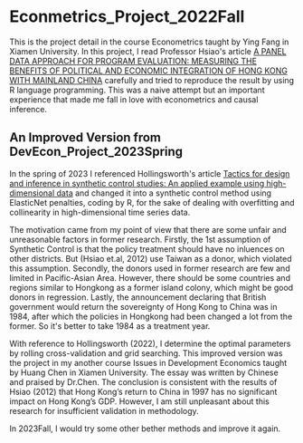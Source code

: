 # Econmetrics_Project_2022Fall
This is the project detail in the course Econometrics taught by Ying Fang in Xiamen University. In this project, I read Professor Hsiao's article [A PANEL DATA APPROACH FOR PROGRAM EVALUATION: MEASURING THE BENEFITS OF POLITICAL AND ECONOMIC INTEGRATION OF HONG KONG WITH MAINLAND CHINA](https://onlinelibrary.wiley.com/doi/abs/10.1002/jae.1230) carefully and tried to reproduce the result by using R language programming. This was a naive attempt but an important experience that made me fall in love with econometrics and causal inference.

## An Improved Version from DevEcon_Project_2023Spring
In the spring of 2023 I referenced Hollingsworth's article [Tactics for design and inference in synthetic control studies: An applied example using high-dimensional data](https://osf.io/preprints/socarxiv/fc9xt/) and changed it into a synthetic control method using ElasticNet penalties, coding by R, for the sake of dealing with overfitting and collinearity in high-dimensional time series data. 

The motivation came from my point of view that there are some unfair and unreasonable factors in former research. Firstly, the 1st assumption of Synthetic Control is that the policy treatment should have no inluences on other districts. But (Hsiao et.al, 2012) use Taiwan as a donor, which violated this assumption. Secondly, the donors used in former research are few and limited in Pacific-Asian Area. However, there should be some countries and regions similar to Hongkong as a former island colony, which might be good donors in regression. Lastly, the announcement declaring that British government would return the sovereignty of Hong Kong to China was in 1984, after which the policies in Hongkong had been changed a lot from the former. So it's better to take 1984 as a treatment year.

With reference to Hollingsworth (2022), I determine the optimal parameters by rolling cross-validation and grid searching. This improved version was the project in my another course Issues in Development Economics taught by Huang Chen in Xiamen University. The essay was written by Chinese and praised by Dr.Chen. The conclusion is consistent with the results of Hsiao (2012) that Hong Kong’s return to China in 1997 has no significant impact on Hong Kong’s GDP. However, I am still unpleasant about this research for insufficient validation in methodology.

In 2023Fall, I would try some other bether methods and improve it again.
